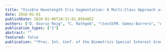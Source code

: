```yaml
---
title: "Visible Wavelength Iris Segmentation: A Multi-Class Approach using Fully Convolutional Neuronal Networks"
date: 2018-01-01
publishDate: 2020-02-06T10:31:01.856485Z
authors: ["D. Osorio Roig", "C. Rathgeb", "\textbfM. Gomez-Barrero", "A. Morales-Gonzalez", "E. Garea-Llano", "C. Busch"]
publication_types: ["1"]
abstract: ""
featured: false
publication: "*Proc. Int. Conf. of the Biometrics Special Interest Group (BIOSIG)*"
---
```


